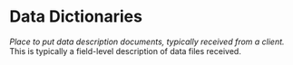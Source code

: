 # Data Dictionaries

_Place to put data description documents, typically received from a client._
This is typically a field-level description of data files received.

